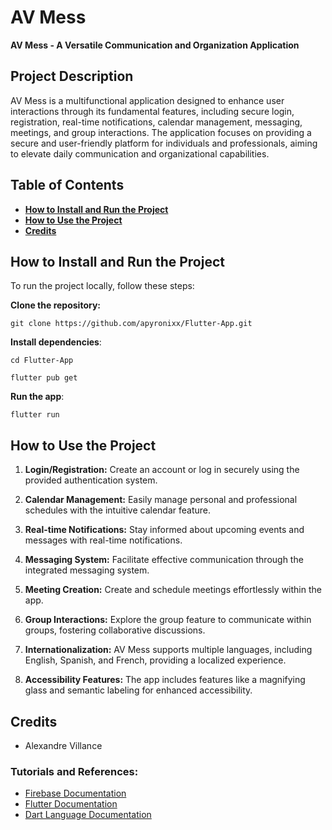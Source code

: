# AV Mess

**AV Mess - A Versatile Communication and Organization Application**

## Project Description

AV Mess is a multifunctional application designed to enhance user interactions through its fundamental features, including secure login, registration, real-time notifications, calendar management, messaging, meetings, and group interactions. The application focuses on providing a secure and user-friendly platform for individuals and professionals, aiming to elevate daily communication and organizational capabilities.

## Table of Contents

- [**How to Install and Run the Project**](#how-to-install-and-run-the-project)
- [**How to Use the Project**](#how-to-use-the-project)
- [**Credits**](#credits)


## How to Install and Run the Project
To run the project locally, follow these steps:

**Clone the repository:**

```
git clone https://github.com/apyronixx/Flutter-App.git
```

**Install dependencies**:

```
cd Flutter-App
```

```
flutter pub get
```

**Run the app**:

```
flutter run
```

## How to Use the Project

1. **Login/Registration:**
   Create an account or log in securely using the provided authentication system.

2. **Calendar Management:**
   Easily manage personal and professional schedules with the intuitive calendar feature.

3. **Real-time Notifications:**
   Stay informed about upcoming events and messages with real-time notifications.

4. **Messaging System:**
   Facilitate effective communication through the integrated messaging system.

5. **Meeting Creation:**
   Create and schedule meetings effortlessly within the app.

6. **Group Interactions:**
   Explore the group feature to communicate within groups, fostering collaborative discussions.

7. **Internationalization:**
   AV Mess supports multiple languages, including English, Spanish, and French, providing a localized experience.

8. **Accessibility Features:**
   The app includes features like a magnifying glass and semantic labeling for enhanced accessibility.

## Credits

- Alexandre Villance

### Tutorials and References:
- [Firebase Documentation](https://firebase.google.com/docs)
- [Flutter Documentation](https://flutter.dev/docs)
- [Dart Language Documentation](https://dart.dev/guides)

